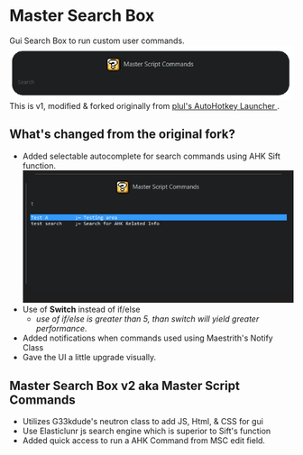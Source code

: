 # Master Search Box

Gui Search Box to run custom user commands.  
![](images/ex_MSB_01.png)  
This is v1, modified & forked originally from [plul's AutoHotkey Launcher ](https://github.com/plul/Public-AutoHotKey-Scripts).

## What's changed from the original fork?

- Added selectable autocomplete for search commands using AHK Sift function.
  ![](images/ex_MSB_02.png)
- Use of **Switch** instead of if/else
  - _use of if/else is greater than 5, than switch will yield greater performance._
- Added notifications when commands used using Maestrith's Notify Class
- Gave the UI a little upgrade visually.

## Master Search Box v2 aka Master Script Commands

- Utilizes G33kdude's neutron class to add JS, Html, & CSS for gui
- Use Elasticlunr js search engine which is superior to Sift's function
- Added quick access to run a AHK Command from MSC edit field.
